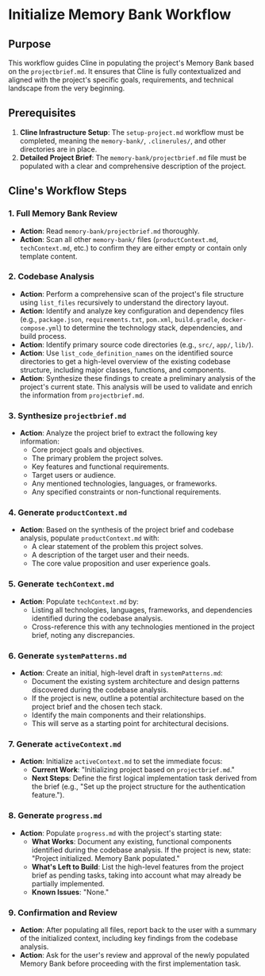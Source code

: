 # Initialize Memory Bank Workflow

## Purpose
This workflow guides Cline in populating the project's Memory Bank based on the `projectbrief.md`. It ensures that Cline is fully contextualized and aligned with the project's specific goals, requirements, and technical landscape from the very beginning.

## Prerequisites
1.  **Cline Infrastructure Setup**: The `setup-project.md` workflow must be completed, meaning the `memory-bank/`, `.clinerules/`, and other directories are in place.
2.  **Detailed Project Brief**: The `memory-bank/projectbrief.md` file must be populated with a clear and comprehensive description of the project.

## Cline's Workflow Steps

### 1. Full Memory Bank Review
- **Action**: Read `memory-bank/projectbrief.md` thoroughly.
- **Action**: Scan all other `memory-bank/` files (`productContext.md`, `techContext.md`, etc.) to confirm they are either empty or contain only template content.

### 2. Codebase Analysis
- **Action**: Perform a comprehensive scan of the project's file structure using `list_files` recursively to understand the directory layout.
- **Action**: Identify and analyze key configuration and dependency files (e.g., `package.json`, `requirements.txt`, `pom.xml`, `build.gradle`, `docker-compose.yml`) to determine the technology stack, dependencies, and build process.
- **Action**: Identify primary source code directories (e.g., `src/`, `app/`, `lib/`).
- **Action**: Use `list_code_definition_names` on the identified source directories to get a high-level overview of the existing codebase structure, including major classes, functions, and components.
- **Action**: Synthesize these findings to create a preliminary analysis of the project's current state. This analysis will be used to validate and enrich the information from `projectbrief.md`.

### 3. Synthesize `projectbrief.md`
- **Action**: Analyze the project brief to extract the following key information:
    - Core project goals and objectives.
    - The primary problem the project solves.
    - Key features and functional requirements.
    - Target users or audience.
    - Any mentioned technologies, languages, or frameworks.
    - Any specified constraints or non-functional requirements.

### 4. Generate `productContext.md`
- **Action**: Based on the synthesis of the project brief and codebase analysis, populate `productContext.md` with:
    - A clear statement of the problem this project solves.
    - A description of the target user and their needs.
    - The core value proposition and user experience goals.

### 5. Generate `techContext.md`
- **Action**: Populate `techContext.md` by:
    - Listing all technologies, languages, frameworks, and dependencies identified during the codebase analysis.
    - Cross-reference this with any technologies mentioned in the project brief, noting any discrepancies.

### 6. Generate `systemPatterns.md`
- **Action**: Create an initial, high-level draft in `systemPatterns.md`:
    - Document the existing system architecture and design patterns discovered during the codebase analysis.
    - If the project is new, outline a potential architecture based on the project brief and the chosen tech stack.
    - Identify the main components and their relationships.
    - This will serve as a starting point for architectural decisions.

### 7. Generate `activeContext.md`
- **Action**: Initialize `activeContext.md` to set the immediate focus:
    - **Current Work**: "Initializing project based on `projectbrief.md`."
    - **Next Steps**: Define the first logical implementation task derived from the brief (e.g., "Set up the project structure for the authentication feature.").

### 8. Generate `progress.md`
- **Action**: Populate `progress.md` with the project's starting state:
    - **What Works**: Document any existing, functional components identified during the codebase analysis. If the project is new, state: "Project initialized. Memory Bank populated."
    - **What's Left to Build**: List the high-level features from the project brief as pending tasks, taking into account what may already be partially implemented.
    - **Known Issues**: "None."

### 9. Confirmation and Review
- **Action**: After populating all files, report back to the user with a summary of the initialized context, including key findings from the codebase analysis.
- **Action**: Ask for the user's review and approval of the newly populated Memory Bank before proceeding with the first implementation task.
